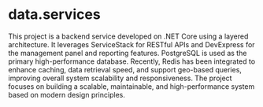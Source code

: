# data.services
This project is a backend service developed on .NET Core using a layered architecture. It leverages ServiceStack for RESTful APIs and DevExpress for the management panel and reporting features. PostgreSQL is used as the primary high-performance database. Recently, Redis has been integrated to enhance caching, data retrieval speed, and support geo-based queries, improving overall system scalability and responsiveness. The project focuses on building a scalable, maintainable, and high-performance system based on modern design principles.
